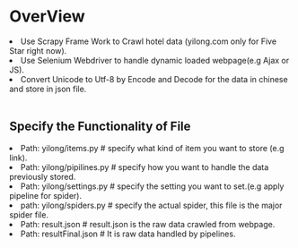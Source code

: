 <h1>OverView</h1>
<td>
  <li>Use Scrapy Frame Work to Crawl hotel data (yilong.com only for Five Star right now).</li>
  <li>Use Selenium Webdriver to handle dynamic loaded webpage(e.g Ajax or JS).</li>
  <li>Convert Unicode to Utf-8 by Encode and Decode for the data in chinese and store in json file.</li>
</td>
<br>
<h2>Specify the Functionality of File </h2>
<td>
  <li>Path: yilong/items.py       	 # specify what kind of item you want to store (e.g link).</li>
  <li>Path: yilong/pipilines.py   	 # specify how you want to handle the data previously stored.</li>
  <li>Path: yilong/settings.py       # specify the setting you want to set.(e.g apply pipeline for spider).</li>
  <li>path: yilong/spiders.py				 # specify the actual spider, this file is the major spider file.
  <li>Path: result.json  # result.json is the raw data crawled from webpage.
  <li>Path: resultFinal.json # It is raw data handled by pipelines.</li>
</td>
